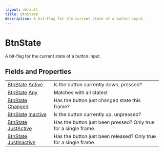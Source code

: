 ```yaml
---
layout: default
title: BtnState
description: A bit-flag for the current state of a button input.
---
```

# BtnState

A bit-flag for the current state of a button input.


## Fields and Properties

|  |  |
|--|--|
|[BtnState]({{site.url}}/Pages/Reference/BtnState.html) [Active]({{site.url}}/Pages/Reference/BtnState/Active.html)|Is the button currently down, pressed?|
|[BtnState]({{site.url}}/Pages/Reference/BtnState.html) [Any]({{site.url}}/Pages/Reference/BtnState/Any.html)|Matches with all states!|
|[BtnState]({{site.url}}/Pages/Reference/BtnState.html) [Changed]({{site.url}}/Pages/Reference/BtnState/Changed.html)|Has the button just changed state this frame?|
|[BtnState]({{site.url}}/Pages/Reference/BtnState.html) [Inactive]({{site.url}}/Pages/Reference/BtnState/Inactive.html)|Is the button currently up, unpressed?|
|[BtnState]({{site.url}}/Pages/Reference/BtnState.html) [JustActive]({{site.url}}/Pages/Reference/BtnState/JustActive.html)|Has the button just been pressed? Only true for a single frame.|
|[BtnState]({{site.url}}/Pages/Reference/BtnState.html) [JustInactive]({{site.url}}/Pages/Reference/BtnState/JustInactive.html)|Has the button just been released? Only true for a single frame.|




